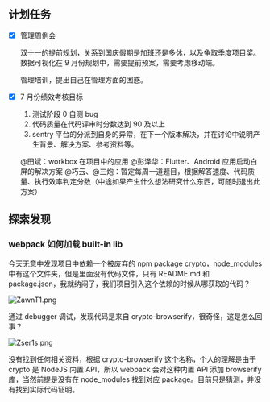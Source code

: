 ## 计划任务

- [x] 管理周例会

  双十一的提前规划，关系到国庆假期是加班还是多休，以及争取季度项目奖。  
  数据可视化在 9 月份规划中，需要提前预案，需要考虑移动端。

  管理培训，提出自己在管理方面的困惑。

- [x] 7 月份绩效考核目标

  1. 测试阶段 0 自测 bug
  2. 代码质量在代码评审时分数达到 90 及以上
  3. sentry 平台的分派到自身的异常，在下一个版本解决，并在讨论中说明产生背景、解决方案、参考资料等。

  @田斌：workbox 在项目中的应用
  @彭泽华：Flutter、Android 应用启动白屏的解决方案
  @巧云、@三炮：暂定每周一道题目，根据解答速度、代码质量、执行效率判定分数（中途如果产生什么想法研究什么东西，可随时退出此方案）

## 探索发现

### webpack 如何加载 built-in lib

今天无意中发现项目中依赖一个被废弃的 npm package [crypto](https://www.npmjs.com/package/crypto)，node_modules 中有这个文件夹，但是里面没有代码文件，只有 README.md 和 package.json，我就纳闷了，我们项目引入这个依赖的时候从哪获取的代码？

![ZawnT1.png](https://s2.ax1x.com/2019/07/05/ZawnT1.png)

通过 debugger 调试，发现代码是来自 crypto-browserify，很奇怪，这是怎么回事？

![Zser1s.png](https://s2.ax1x.com/2019/07/08/Zser1s.png)

没有找到任何相关资料，根据 crypto-browserify 这个名称，个人的理解是由于 crypto 是 NodeJS 内置 API，所以 webpack 会对这种内置 API 添加 browserify 库，当然前提是没有在 node_modules 找到对应 package。目前只是猜测，并没有找到实际代码证明。
